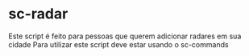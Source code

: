 # sc-radar
Este script é feito para pessoas que querem adicionar radares em sua cidade
Para utilizar este script deve estar usando o sc-commands